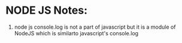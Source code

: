 # NODE JS Notes:
1. node js console.log is not a part of javascript but it is a module of NodeJS which  is similarto javascript's console.log
